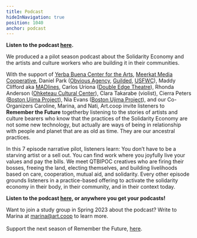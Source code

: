 ```yaml
---
title: Podcast
hideInNavigation: true
position: 1040
anchor: podcast
---
```

**Listen to the podcast [here](https://rememberthefuture.buzzsprout.com/).**

We produced a a pilot season podcast about the Solidarity Economy and the artists and culture workers who are building it in their communities. 

With the support of [Yerba Buena Center for the Arts](https://ybca.org/), [Meerkat Media Cooperative](https://www.meerkatmedia.org/), Daniel Park ([Obvious Agency](https://www.instagram.com/obviousagencycoop/), [Guilded](https://www.guilded.coop/), [USFWC](https://www.usworker.coop/en/)), Maddy Clifford aka [MADlines](https://www.madlinesinfo.com/), Carlos Uriona ([Double Edge Theatre](https://doubleedgetheatre.org/)), Rhonda Anderson ([Ohketeau Cultural Center](https://www.ohketeau.org/)), Clara Takarabe (violist), Cierra Peters ([Boston Ujima Project](https://www.ujimaboston.com/)), Nia Evans ([Boston Ujima Project](https://www.ujimaboston.com/)), and our Co-Organizers Caroline, Marina, and Nati, Art.coop invite listeners to **Remember the Future** togetherby listening to the stories of artists and culture bearers who know that the practices of the Solidarity Economy are not some new technology, but actually are ways of being in relationship with people and planet that are as old as time. They are our ancestral practices. 

In this 7 episode narrative pilot, listeners learn: You don’t have to be a starving artist or a sell out. You can find work where you joyfully live your values and pay the bills. We meet QTBIPOC creatives who are firing their bosses, freeing the land, electing themselves, and building livelihoods based on care, cooperation, mutual aid, and solidarity. Every other episode grounds listeners in a practice-based offering to activate the solidarity economy in their body, in their community, and in their context today. 

**Listen to the podcast [here](https://rememberthefuture.buzzsprout.com/), or anywhere you get your podcasts!**

W﻿ant to join a study group in Spring 2023 about the podcast? Write to Marina at marina@art.coop to learn more.\
\
S﻿upport the next season of Remember the Future, [here](https://opencollective.com/art_coop/projects/podcastseason/donate).